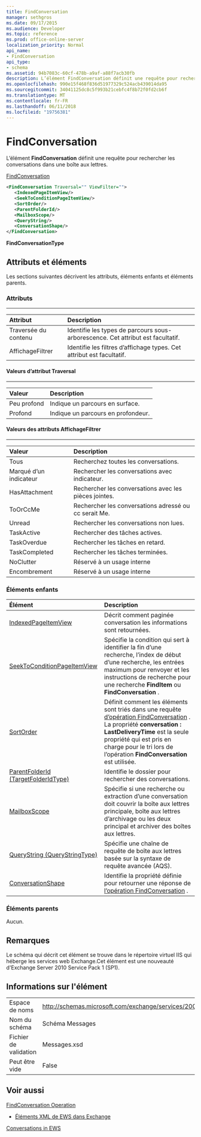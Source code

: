 ```yaml
---
title: FindConversation
manager: sethgros
ms.date: 09/17/2015
ms.audience: Developer
ms.topic: reference
ms.prod: office-online-server
localization_priority: Normal
api_name:
- FindConversation
api_type:
- schema
ms.assetid: 94b7083c-60cf-478b-a9af-a88f7acb30fb
description: L’élément FindConversation définit une requête pour rechercher les conversations dans une boîte aux lettres.
ms.openlocfilehash: 990e15f468f836d51977329c524acb439014da95
ms.sourcegitcommit: 34041125dc8c5f993b21cebfc4f8b72f0fd2cb6f
ms.translationtype: MT
ms.contentlocale: fr-FR
ms.lasthandoff: 06/11/2018
ms.locfileid: "19756381"
---
```

# <a name="findconversation"></a>FindConversation

L’élément **FindConversation** définit une requête pour rechercher les conversations dans une boîte aux lettres. 
  
[FindConversation](findconversation.md)
  
```XML
<FindConversation Traversal="" ViewFilter="">
   <IndexedPageItemView/>
   <SeekToConditionPageItemView/>
   <SortOrder/>
   <ParentFolderId/>
   <MailboxScope/>
   <QueryString/>
   <ConversationShape/>
</FindConversation>
```

 **FindConversationType**
## <a name="attributes-and-elements"></a>Attributs et éléments

Les sections suivantes décrivent les attributs, éléments enfants et éléments parents.
  
### <a name="attributes"></a>Attributs

****

|**Attribut**|**Description**|
|:-----|:-----|
|Traversée du contenu  <br/> |Identifie les types de parcours sous-arborescence. Cet attribut est facultatif.  <br/> |
|AffichageFiltrer  <br/> |Identifie les filtres d’affichage types. Cet attribut est facultatif.  <br/> |
   
#### <a name="traversal-attribute-values"></a>Valeurs d’attribut Traversal

****

|**Valeur**|**Description**|
|:-----|:-----|
|Peu profond  <br/> |Indique un parcours en surface.  <br/> |
|Profond  <br/> |Indique un parcours en profondeur.  <br/> |
   
#### <a name="viewfilter-attribute-values"></a>Valeurs des attributs AffichageFiltrer

****

|**Valeur**|**Description**|
|:-----|:-----|
|Tous  <br/> |Recherchez toutes les conversations.  <br/> |
|Marqué d’un indicateur  <br/> |Rechercher les conversations avec indicateur.  <br/> |
|HasAttachment  <br/> |Rechercher les conversations avec les pièces jointes.  <br/> |
|ToOrCcMe  <br/> |Rechercher les conversations adressé ou cc serait Me.  <br/> |
|Unread  <br/> |Rechercher les conversations non lues.  <br/> |
|TaskActive  <br/> |Rechercher des tâches actives.  <br/> |
|TaskOverdue  <br/> |Rechercher les tâches en retard.  <br/> |
|TaskCompleted  <br/> |Rechercher les tâches terminées.  <br/> |
|NoClutter  <br/> |Réservé à un usage interne  <br/> |
|Encombrement  <br/> |Réservé à un usage interne  <br/> |
   
### <a name="child-elements"></a>Éléments enfants

|**Élément**|**Description**|
|:-----|:-----|
|[IndexedPageItemView](indexedpageitemview.md) <br/> |Décrit comment paginée conversation les informations sont retournées.  <br/> |
|[SeekToConditionPageItemView](seektoconditionpageitemview.md) <br/> |Spécifie la condition qui sert à identifier la fin d’une recherche, l’index de début d’une recherche, les entrées maximum pour renvoyer et les instructions de recherche pour une recherche **FindItem** ou **FindConversation** .  <br/> |
|[SortOrder](sortorder.md) <br/> |Définit comment les éléments sont triés dans une requête [d’opération FindConversation](findconversation-operation.md) . La propriété **conversation : LastDeliveryTime** est la seule propriété qui est pris en charge pour le tri lors de l’opération **FindConversation** est utilisée.  <br/> |
|[ParentFolderId (TargetFolderIdType)](parentfolderid-targetfolderidtype.md) <br/> |Identifie le dossier pour rechercher des conversations.  <br/> |
|[MailboxScope](mailboxscope.md) <br/> |Spécifie si une recherche ou extraction d’une conversation doit couvrir la boîte aux lettres principale, boîte aux lettres d’archivage ou les deux principal et archiver des boîtes aux lettres.  <br/> |
|[QueryString (QueryStringType)](querystring-querystringtype.md) <br/> |Spécifie une chaîne de requête de boîte aux lettres basée sur la syntaxe de requête avancée (AQS).  <br/> |
|[ConversationShape](conversationshape.md) <br/> |Identifie la propriété définie pour retourner une réponse de [l’opération FindConversation](findconversation-operation.md) .  <br/> |
   
### <a name="parent-elements"></a>Éléments parents

Aucun.
  
## <a name="remarks"></a>Remarques

Le schéma qui décrit cet élément se trouve dans le répertoire virtuel IIS qui héberge les services web Exchange.Cet élément est une nouveauté d'Exchange Server 2010 Service Pack 1 (SP1).
  
## <a name="element-information"></a>Informations sur l'élément

|||
|:-----|:-----|
|Espace de noms  <br/> |http://schemas.microsoft.com/exchange/services/2006/messages  <br/> |
|Nom du schéma  <br/> |Schéma Messages  <br/> |
|Fichier de validation  <br/> |Messages.xsd  <br/> |
|Peut être vide  <br/> |False  <br/> |
   
## <a name="see-also"></a>Voir aussi



[FindConversation Operation](findconversation-operation.md)


- [Éléments XML de EWS dans Exchange](ews-xml-elements-in-exchange.md)


[Conversations in EWS](http://msdn.microsoft.com/library/91e64629-db6c-4c94-9dcb-d386232e8467%28Office.15%29.aspx)

